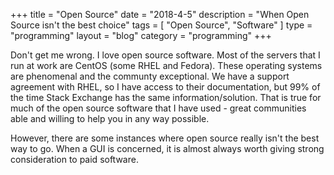+++
title = "Open Source"
date = "2018-4-5"
description = "When Open Source isn't the best choice"
tags = [ "Open Source", "Software" ]
type = "programming"
layout = "blog"
category = "programming"
+++

Don't get me wrong. I love open source software. Most of the servers that I run at work are CentOS (some RHEL and Fedora). These operating systems are phenomenal and the communty exceptional. We have a support agreement with RHEL, so I have access to their documentation, but 99% of the time Stack Exchange has the same information/solution. That is true for much of the open source software that I have used - great communities able and willing to help you in any way possible.

However, there are some instances where open source really isn't the best way to go. When a GUI is concerned, it is almost always worth giving strong consideration to paid software. 